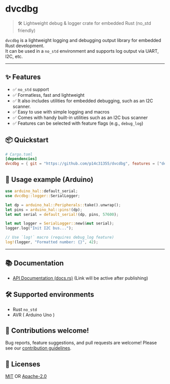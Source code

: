 # dvcdbg

> 🛠️ Lightweight debug & logger crate for embedded Rust (no_std friendly)

`dvcdbg` is a lightweight logging and debugging output library for embedded Rust development.  
It can be used in a `no_std` environment and supports log output via UART, I2C, etc.

---

## ✨ Features

- ✅ `no_std` support
- ✅ Formatless, fast and lightweight
- ✅ It also includes utilities for embedded debugging, such as an I2C scanner.
- ✅ Easy to use with simple logging and macros
- ✅ Comes with handy built-in utilities such as an I2C bus scanner
- ✅ Features can be selected with feature flags (e.g., `debug_log`)

## 📦 Quickstart

```toml
# Cargo.toml
[dependencies]
dvcdbg = { git = "https://github.com/p14c31355/dvcdbg", features = ["debug_log"] }
```

## 📄 Usage example (Arduino)

```rust
use arduino_hal::default_serial;
use dvcdbg::logger::SerialLogger;

let dp = arduino_hal::Peripherals::take().unwrap();
let pins = arduino_hal::pins!(dp);
let mut serial = default_serial!(dp, pins, 57600);

let mut logger = SerialLogger::new(&mut serial);
logger.log("Init I2C bus...");

// Use `log!` macro (requires debug_log feature)
log!(logger, "Formatted number: {}", 42);

```

---

## 📚 Documentation

* [API Documentation (docs.rs)](https://docs.rs/dvcdbg) (Link will be active after publishing)

## 🛠️ Supported environments

* Rust `no_std`
* AVR ( Arduino Uno )

## 🤝 Contributions welcome!

Bug reports, feature suggestions, and pull requests are welcome! Please see our [contribution guidelines](CONTRIBUTING.md).

## 📄 Licenses

[MIT](LICENSE-MIT) OR [Apache-2.0](LICENSE-APACHE)
